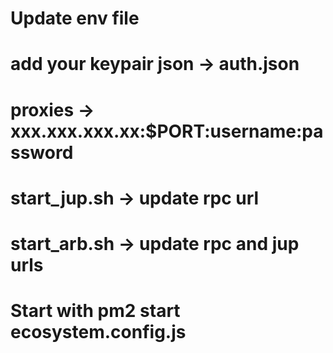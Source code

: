 # Update env file
# add your keypair json -> auth.json
# proxies -> xxx.xxx.xxx.xx:$PORT:username:password
# start_jup.sh -> update rpc url
# start_arb.sh -> update rpc and jup urls
# Start with pm2 start ecosystem.config.js